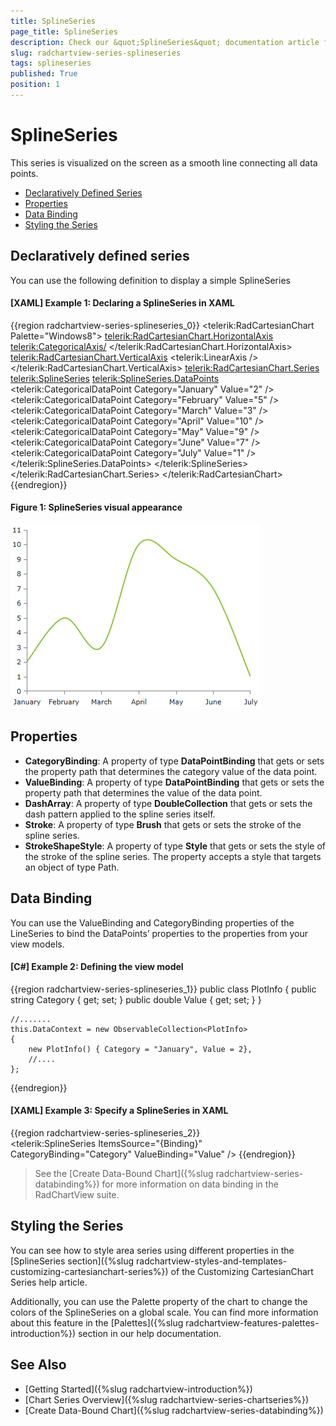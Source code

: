 ```yaml
---
title: SplineSeries
page_title: SplineSeries
description: Check our &quot;SplineSeries&quot; documentation article for the RadChartView WPF control.
slug: radchartview-series-splineseries
tags: splineseries
published: True
position: 1
---
```


# SplineSeries

This series is visualized on the screen as a smooth line connecting all data points.        

* [Declaratively Defined Series](#declaratively-defined-series)
* [Properties](#properties)
* [Data Binding](#data-binding)
* [Styling the Series](#styling-the-series)

## Declaratively defined series

You can use the following definition to display a simple SplineSeries

#### __[XAML] Example 1: Declaring a SplineSeries in XAML__
{{region radchartview-series-splineseries_0}}
	<telerik:RadCartesianChart Palette="Windows8">
	<telerik:RadCartesianChart.HorizontalAxis>
		<telerik:CategoricalAxis/>
	</telerik:RadCartesianChart.HorizontalAxis>
	<telerik:RadCartesianChart.VerticalAxis>
		<telerik:LinearAxis />
	</telerik:RadCartesianChart.VerticalAxis>
	<telerik:RadCartesianChart.Series>
		<telerik:SplineSeries>
			<telerik:SplineSeries.DataPoints>
				<telerik:CategoricalDataPoint Category="January" Value="2" />
				<telerik:CategoricalDataPoint Category="February" Value="5" />
				<telerik:CategoricalDataPoint Category="March" Value="3" />
				<telerik:CategoricalDataPoint Category="April" Value="10" />
				<telerik:CategoricalDataPoint Category="May" Value="9" />
				<telerik:CategoricalDataPoint Category="June" Value="7" />
				<telerik:CategoricalDataPoint Category="July" Value="1" />
			</telerik:SplineSeries.DataPoints>
		</telerik:SplineSeries>
	</telerik:RadCartesianChart.Series>
	</telerik:RadCartesianChart>
{{endregion}}

#### __Figure 1: SplineSeries visual appearance__
![radchartview-series-splineseries](images/radchartview-series-splineseries.png)

## Properties

* __CategoryBinding__: A property of type __DataPointBinding__ that gets or sets the property path that determines the category value of the data point.
* __ValueBinding__: A property of type __DataPointBinding__ that gets or sets the property path that determines the value of the data point.
* __DashArray__: A property of type __DoubleCollection__ that gets or sets the dash pattern applied to the spline series itself.
* __Stroke__: A property of type __Brush__ that gets or sets the stroke of the spline series.
* __StrokeShapeStyle__: A property of type __Style__ that gets or sets the style of the stroke of the spline series. The property accepts a style that targets an object of type Path.

## Data Binding

You can use the ValueBinding and CategoryBinding properties of the LineSeries to bind the DataPoints’ properties to the properties from your view models.

#### __[C#] Example 2: Defining the view model__

{{region radchartview-series-splineseries_1}}
	public class PlotInfo
    {
        public string Category { get; set; }
        public double Value { get; set; }
    }

	//.......
	this.DataContext = new ObservableCollection<PlotInfo>
	{
		new PlotInfo() { Category = "January", Value = 2},
		//....
	};
{{endregion}}	

#### __[XAML] Example 3: Specify a SplineSeries in XAML__
{{region radchartview-series-splineseries_2}}	
	<telerik:SplineSeries ItemsSource="{Binding}" CategoryBinding="Category" ValueBinding="Value" />
{{endregion}}

>See the [Create Data-Bound Chart]({%slug radchartview-series-databinding%}) for more information on data binding in the RadChartView suite.


## Styling the Series

You can see how to style area series using different properties in the [SplineSeries section]({%slug radchartview-styles-and-templates-customizing-cartesianchart-series%}) of the Customizing CartesianChart Series help article.

Additionally, you can use the Palette property of the chart to change the colors of the SplineSeries on a global scale. You can find more information about this feature in the [Palettes]({%slug radchartview-features-palettes-introduction%}) section in our help documentation.

## See Also
 * [Getting Started]({%slug radchartview-introduction%})
 * [Chart Series Overview]({%slug radchartview-series-chartseries%})
 * [Create Data-Bound Chart]({%slug radchartview-series-databinding%})